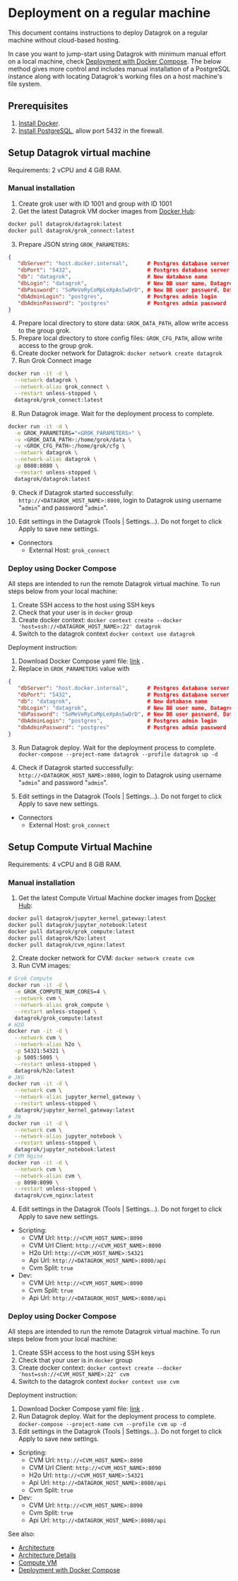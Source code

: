 <!-- TITLE: Deployment on a regular machine -->
<!-- SUBTITLE: -->

# Deployment on a regular machine

This document contains instructions to deploy Datagrok on a regular machine without cloud-based hosting.

In case you want to jump-start using Datagrok with minimum manual effort on a local machine,
check [Deployment with Docker Compose](docker-compose.md). The below method gives more control and includes manual
installation of a PostgreSQL instance along with locating Datagrok's working files on a host machine's file system.

## Prerequisites

1. [Install Docker](https://docs.docker.com/get-docker/).
2. [Install PostgreSQL](https://www.postgresql.org/download/), allow port 5432 in the firewall.

## Setup Datagrok virtual machine

Requirements: 2 vCPU and 4 GiB RAM.

### Manual installation

1. Create grok user with ID 1001 and group with ID 1001
2. Get the latest Datagrok VM docker images from [Docker Hub](https://hub.docker.com/u/datagrok):

```bash
docker pull datagrok/datagrok:latest
docker pull datagrok/grok_connect:latest
```

3. Prepare JSON string `GROK_PARAMETERS`:

```json
{
   "dbServer": "host.docker.internal",      # Postgres database server (use host.docker.internal or 172.17.0.1 to connect to localhost)
   "dbPort": "5432",                        # Postgres database server port
   "db": "datagrok",                        # New database name
   "dbLogin": "datagrok",                   # New DB user name, Datagrok will use it to connect to Postgres database
   "dbPassword": "SoMeVeRyCoMpLeXpAsSwOrD", # New DB user password, Datagrok will use it to connect to Postgres database
   "dbAdminLogin": "postgres",              # Postgres admin login
   "dbAdminPassword": "postgres"            # Postgres admin password
}
```

4. Prepare local directory to store data: `GROK_DATA_PATH`, allow write access to the group grok.
5. Prepare local directory to store config files: `GROK_CFG_PATH`, allow write access to the group grok.
6. Create docker network for Datagrok: `docker network create datagrok`
7. Run Grok Connect image

```bash
docker run -it -d \
  --network datagrok \
  --network-alias grok_connect \
  --restart unless-stopped \
  datagrok/grok_connect:latest
```

8. Run Datagrok image. Wait for the deployment process to complete.

```bash
docker run -it -d \
  -e GROK_PARAMETERS="<GROK_PARAMETERS>" \
  -v <GROK_DATA_PATH>:/home/grok/data \
  -v <GROK_CFG_PATH>:/home/grok/cfg \
  --network datagrok \
  --network-alias datagrok \
  -p 8080:8080 \
  --restart unless-stopped \
  datagrok/datagrok:latest
```

9. Check if Datagrok started successfully: `http://<DATAGROK_HOST_NAME>:8080`, login to Datagrok using
   username "`admin`" and password "`admin`".

10. Edit settings in the Datagrok (Tools | Settings...). Do not forget to click Apply to save new settings.

* Connectors
    * External Host: `grok_connect`

### Deploy using Docker Compose

All steps are intended to run the remote Datagrok virtual machine. To run steps below from your local machine:

1. Create SSH access to the host using SSH keys
2. Check that your user is in `docker` group
3. Create docker context: `docker context create --docker 'host=ssh://<DATAGROK_HOST_NAME>:22' datagrok`
4. Switch to the datagrok context `docker context use datagrok`

Deployment instruction:

1. Download Docker Compose yaml
   file: [link](https://github.com/datagrok-ai/public/blob/master/docker/localhost.docker-compose.yaml)
   .
2. Replace in `GROK_PARAMETERS` value with

```json
{
   "dbServer": "host.docker.internal",      # Postgres database server (use host.docker.internal or 172.17.0.1 to connect to localhost)
   "dbPort": "5432",                        # Postgres database server port
   "db": "datagrok",                        # New database name
   "dbLogin": "datagrok",                   # New DB user name, Datagrok will use it to connect to Postgres database
   "dbPassword": "SoMeVeRyCoMpLeXpAsSwOrD", # New DB user password, Datagrok will use it to connect to Postgres database
   "dbAdminLogin": "postgres",              # Postgres admin login
   "dbAdminPassword": "postgres"            # Postgres admin password
}
```

3. Run Datagrok deploy. Wait for the deployment process to complete.
   `docker-compose --project-name datagrok --profile datagrok up -d`
4. Check if Datagrok started successfully: `http://<DATAGROK_HOST_NAME>:8080`, login to Datagrok using
   username "`admin`" and password "`admin`".

5. Edit settings in the Datagrok (Tools | Settings...). Do not forget to click Apply to save new settings.

* Connectors
    * External Host: `grok_connect`

## Setup Compute Virtual Machine

Requirements: 4 vCPU and 8 GiB RAM.

### Manual installation

1. Get the latest Compute Virtual Machine docker images from [Docker Hub](https://hub.docker.com/u/datagrok):

```bash
docker pull datagrok/jupyter_kernel_gateway:latest
docker pull datagrok/jupyter_notebook:latest
docker pull datagrok/grok_compute:latest
docker pull datagrok/h2o:latest
docker pull datagrok/cvm_nginx:latest
```

2. Create docker network for CVM: `docker network create cvm`
3. Run CVM images:

```bash
# Grok Compute
docker run -it -d \
  -e GROK_COMPUTE_NUM_CORES=4 \
  --network cvm \
  --network-alias grok_compute \
  --restart unless-stopped \
  datagrok/grok_compute:latest
# H2O
docker run -it -d \
  --network cvm \
  --network-alias h2o \
  -p 54321:54321 \
  -p 5005:5005 \
  --restart unless-stopped \
  datagrok/h2o:latest
# JKG
docker run -it -d \
  --network cvm \
  --network-alias jupyter_kernel_gateway \
  --restart unless-stopped \
  datagrok/jupyter_kernel_gateway:latest
# JN
docker run -it -d \
  --network cvm \
  --network-alias jupyter_notebook \
  --restart unless-stopped \
  datagrok/jupyter_notebook:latest
# CVM Nginx
docker run -it -d \
  --network cvm \
  --network-alias cvm \
  -p 8090:8090 \
  --restart unless-stopped \
  datagrok/cvm_nginx:latest
```

4. Edit settings in the Datagrok (Tools | Settings...). Do not forget to click Apply to save new settings.

* Scripting:
    * CVM Url: `http://<CVM_HOST_NAME>:8090`
    * CVM Url Client: `http://<CVM_HOST_NAME>:8090`
    * H2o Url: `http://<CVM_HOST_NAME>:54321`
    * Api Url: `http://<DATAGROK_HOST_NAME>:8080/api`
    * Cvm Split: `true`
* Dev:
    * CVM Url: `http://<CVM_HOST_NAME>:8090`
    * Cvm Split: `true`
    * Api Url: `http://<DATAGROK_HOST_NAME>:8080/api`

### Deploy using Docker Compose

All steps are intended to run the remote Datagrok virtual machine. To run steps below from your local machine:

1. Create SSH access to the host using SSH keys
2. Check that your user is in `docker` group
3. Create docker context: `docker context create --docker 'host=ssh://<CVM_HOST_NAME>:22' cvm`
4. Switch to the datagrok context `docker context use cvm`

Deployment instruction:

1. Download Docker Compose yaml
   file: [link](https://github.com/datagrok-ai/public/blob/master/docker/localhost.docker-compose.yaml)
   .
2. Run Datagrok deploy. Wait for the deployment process to complete.
   `docker-compose --project-name cvm --profile cvm up -d`
3. Edit settings in the Datagrok (Tools | Settings...). Do not forget to click Apply to save new settings.

* Scripting:
    * CVM Url: `http://<CVM_HOST_NAME>:8090`
    * CVM Url Client: `http://<CVM_HOST_NAME>:8090`
    * H2o Url: `http://<CVM_HOST_NAME>:54321`
    * Api Url: `http://<DATAGROK_HOST_NAME>:8080/api`
    * Cvm Split: `true`
* Dev:
    * CVM Url: `http://<CVM_HOST_NAME>:8090`
    * Cvm Split: `true`
    * Api Url: `http://<DATAGROK_HOST_NAME>:8080/api`

See also:

* [Architecture](architecture.md#application)
* [Architecture Details](architecture-details.md)
* [Compute VM](compute-vm.md)
* [Deployment with Docker Compose](docker-compose.md)
